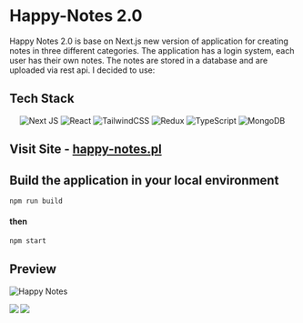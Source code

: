 # Happy-Notes 2.0 #

Happy Notes 2.0 is base on Next.js new version of application for creating notes in three different categories. The application has a login system, each user has their own notes. The notes are stored in a database and are uploaded via rest api. I decided to use:


## Tech Stack ##

&emsp; ![Next JS](https://img.shields.io/badge/Next-black?style=for-the-badge&logo=next.js&logoColor=white)  ![React](https://img.shields.io/badge/react-%2320232a.svg?style=for-the-badge&logo=react&logoColor=%2361DAFB) ![TailwindCSS](https://img.shields.io/badge/tailwindcss-%2338B2AC.svg?style=for-the-badge&logo=tailwind-css&logoColor=white) ![Redux](https://img.shields.io/badge/redux-%23593d88.svg?style=for-the-badge&logo=redux&logoColor=white) ![TypeScript](https://img.shields.io/badge/typescript-%23007ACC.svg?style=for-the-badge&logo=typescript&logoColor=white) ![MongoDB](https://img.shields.io/badge/MongoDB-%234ea94b.svg?style=for-the-badge&logo=mongodb&logoColor=white)

## Visit Site - [happy-notes.pl](https://happy-notes.pl/)




 ## Build the application in your local environment  ##
 
 ```bash
npm run build
```
#### then ####
 ```bash
npm start
```

 ## Preview ##
![Happy Notes](https://user-images.githubusercontent.com/66550003/214411454-9766aef2-5a4f-4bd8-b9e0-5ff623ccb89a.png)

<img align="left" src="https://user-images.githubusercontent.com/66550003/214419232-7497b9d7-2c2d-425c-8e2c-2c051de36c41.png"/>
<img align="left" src="https://user-images.githubusercontent.com/66550003/214419244-2fc26d68-cca0-466f-b144-bc99882a3fc7.png"/>


